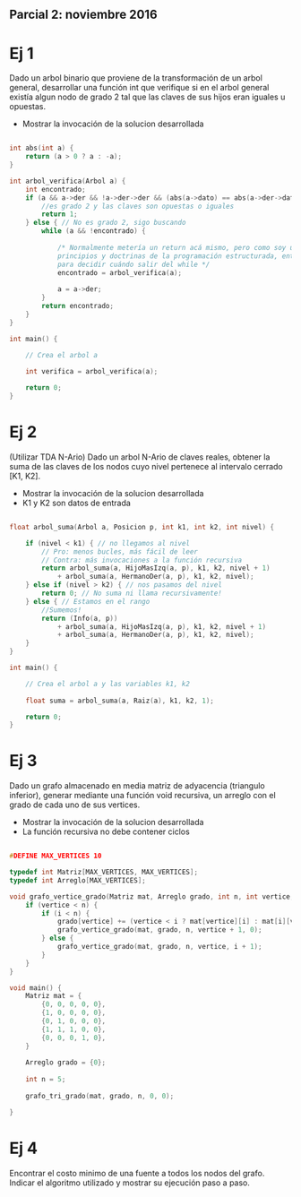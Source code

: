 ## Parcial 2: noviembre 2016


# Ej 1

Dado un arbol binario que proviene de la transformación de un arbol general, desarrollar una función int
que verifique si en el arbol general existía algun nodo de grado 2 tal que las claves de sus hijos eran iguales 
u opuestas.

- Mostrar la invocación de la solucion desarrollada


```c

int abs(int a) {
	return (a > 0 ? a : -a);
}

int arbol_verifica(Arbol a) {
	int encontrado;
	if (a && a->der && !a->der->der && (abs(a->dato) == abs(a->der->dato))) { 
		//es grado 2 y las claves son opuestas o iguales
		return 1;
	} else { // No es grado 2, sigo buscando
		while (a && !encontrado) {
			
			/* Normalmente metería un return acá mismo, pero como soy un buen samaritano que sigue los 
			principios y doctrinas de la programación estructurada, entonces uso una banderita (encontrado)
			para decidir cuándo salir del while */
			encontrado = arbol_verifica(a);
			
			a = a->der;
		}
		return encontrado;
	}
}

int main() {

	// Crea el arbol a
	
	int verifica = arbol_verifica(a);

	return 0;
}


```


# Ej 2

(Utilizar TDA N-Ario) Dado un arbol N-Ario de claves reales, obtener la suma de las 
claves de los nodos cuyo nivel pertenece al intervalo cerrado [K1, K2]. 

- Mostrar la invocación de la solucion desarrollada
- K1 y K2 son datos de entrada

```c

float arbol_suma(Arbol a, Posicion p, int k1, int k2, int nivel) {

	if (nivel < k1) { // no llegamos al nivel
		// Pro: menos bucles, más fácil de leer
		// Contra: más invocaciones a la función recursiva
		return arbol_suma(a, HijoMasIzq(a, p), k1, k2, nivel + 1) 
			+ arbol_suma(a, HermanoDer(a, p), k1, k2, nivel);
	} else if (nivel > k2) { // nos pasamos del nivel
		return 0; // No suma ni llama recursivamente! 
	} else { // Estamos en el rango
		//Sumemos! 
		return (Info(a, p))
			+ arbol_suma(a, HijoMasIzq(a, p), k1, k2, nivel + 1) 
			+ arbol_suma(a, HermanoDer(a, p), k1, k2, nivel);
	}
}

int main() {

	// Crea el arbol a y las variables k1, k2
	
	float suma = arbol_suma(a, Raiz(a), k1, k2, 1);

	return 0;
}

```


# Ej 3

Dado un grafo almacenado en media matriz de adyacencia (triangulo inferior), generar mediante
una función void recursiva, un arreglo con el grado de cada uno de sus vertices.

- Mostrar la invocación de la solucion desarrollada
- La función recursiva no debe contener ciclos


```c

#DEFINE MAX_VERTICES 10

typedef int Matriz[MAX_VERTICES, MAX_VERTICES];
typedef int Arreglo[MAX_VERTICES];

void grafo_vertice_grado(Matriz mat, Arreglo grado, int n, int vertice, int i) {
	if (vertice < n) {
		if (i < n) {
			grado[vertice] += (vertice < i ? mat[vertice][i] : mat[i][vertice]);
			grafo_vertice_grado(mat, grado, n, vertice + 1, 0);
		} else {
			grafo_vertice_grado(mat, grado, n, vertice, i + 1);
		}
	}	
}

void main() {
	Matriz mat = {
		{0, 0, 0, 0, 0},
		{1, 0, 0, 0, 0},
		{0, 1, 0, 0, 0},
		{1, 1, 1, 0, 0},
		{0, 0, 0, 1, 0},
	}
	
	Arreglo grado = {0};
	
	int n = 5; 
	
	grafo_tri_grado(mat, grado, n, 0, 0);

}

```

# Ej 4

Encontrar el costo minimo de una fuente a todos los nodos del grafo. Indicar el algoritmo utilizado y 
mostrar su ejecución paso a paso. 

```c


```
